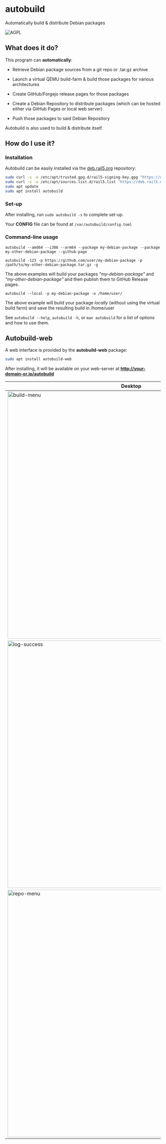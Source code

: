 # autobuild

Automatically build & distribute Debian packages

![AGPL](https://www.gnu.org/graphics/agplv3-with-text-162x68.png)

## What does it do?

This program can **automatically**:

- Retrieve Debian package sources from a git repo or .tar.gz archive

- Launch a virtual QEMU build-farm & build those packages for various architectures

- Create GitHub/Forgejo release pages for those packages

- Create a Debian Repository to distribute packages (which can be hosted either via GitHub Pages or local web server)

- Push those packages to said Debian Repository

Autobuild is also used to build & distribute itself.

## How do I use it?

### Installation

Autobuild can be easily installed via the [deb.rail5.org](https://deb.rail5.org) repository:

```sh
sudo curl -s -o /etc/apt/trusted.gpg.d/rail5-signing-key.gpg "https://deb.rail5.org/rail5-signing-key.gpg"
sudo curl -s -o /etc/apt/sources.list.d/rail5.list "https://deb.rail5.org/rail5.list"
sudo apt update
sudo apt install autobuild
```

### Set-up

After installing, run `sudo autobuild -s` to complete set-up.

Your **CONFIG** file can be found at `/var/autobuild/config.toml`

### Command-line usage

```
autobuild --amd64 --i386 --arm64 --package my-debian-package --package my-other-debian-package --github-page
```

```
autobuild -123 -p https://github.com/user/my-debian-package -p /path/to/my-other-debian-package.tar.gz -g
```

The above examples will build your packages *"my-debian-package"* and *"my-other-debian-package"* and then publish them to GitHub Release pages.

```
autobuild --local -p my-debian-package -o /home/user/
```

The above example will build your package *locally* (without using the virtual build farm) and save the resulting build in /home/user

See `autobuild --help`, `autobuild -h`, or `man autobuild` for a list of options and how to use them.

## Autobuild-web

A web interface is provided by the **autobuild-web** package:

```sh
sudo apt install autobuild-web
```

After installing, it will be available on your web-server at **http://your-domain-or.ip/autobuild**

| Desktop                                                                                                               | Mobile                                                                                                                        |
| --------------------------------------------------------------------------------------------------------------------- | ----------------------------------------------------------------------------------------------------------------------------- |
| <img title="" src="https://rail5.org/autobuild/autobuild-web-build-menu.png" alt="build-menu" width="800">            | <img title="" src="https://rail5.org/autobuild/autobuild-web-mobile-build-menu.jpeg" alt="build-menu" width="300">            |
| <img src="https://rail5.org/autobuild/autobuild-web-log-build-successful.png" title="" alt="log-success" width="800"> | <img src="https://rail5.org/autobuild/autobuild-web-mobile-log-build-successful.jpeg" title="" alt="log-success" width="300"> |
| <img src="https://rail5.org/autobuild/autobuild-web-repository-menu.png" title="" alt="repo-menu" width="800">        | <img src="https://rail5.org/autobuild/autobuild-web-mobile-repository-menu.jpeg" title="" alt="repo-menu" width="300">        |

